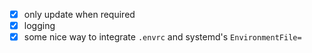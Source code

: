* [x] only update when required
* [x] logging
* [x] some nice way to integrate `.envrc` and systemd's `EnvironmentFile=`
